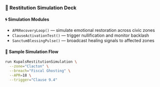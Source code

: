 ### 🧪 Restitution Simulation Deck

#### 🌀 Simulation Modules
- `APRRecoveryLoop()` — simulate emotional restoration across civic zones
- `ClauseActivationTest()` — trigger nullification and monitor backlash
- `SanctumBlessingPulse()` — broadcast healing signals to affected zones

#### 🧠 Sample Simulation Flow
```bash
run KupalsRestitutionSimulation \
  --zone="Clacton" \
  --breach="Fiscal Ghosting" \
  --APR=18 \
  --trigger="Clause 9.4"
